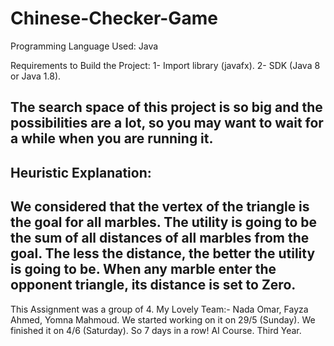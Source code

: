 # Chinese-Checker-Game


Programming Language Used: Java

Requirements to Build the Project:
1- Import library (javafx).
2- SDK (Java 8 or Java 1.8).

The search space of this project is so big and the possibilities are a lot, so you may want to wait for a while when you are running it.
---------------------------------------------------------------------

Heuristic Explanation:
----------------------
We considered that the vertex of the triangle is the goal for all marbles.
The utility is going to be the sum of all distances of all marbles from the goal. 
The less the distance, the better the utility is going to be.
When any marble enter the opponent triangle, its distance is set to Zero.
---------------------------------------------------------------------

This Assignment was a group of 4.
My Lovely Team:- Nada Omar, Fayza Ahmed, Yomna Mahmoud.
We started working on it on 29/5 (Sunday).
We finished it on 4/6 (Saturday). 
So 7 days in a row!
AI Course.
Third Year.



